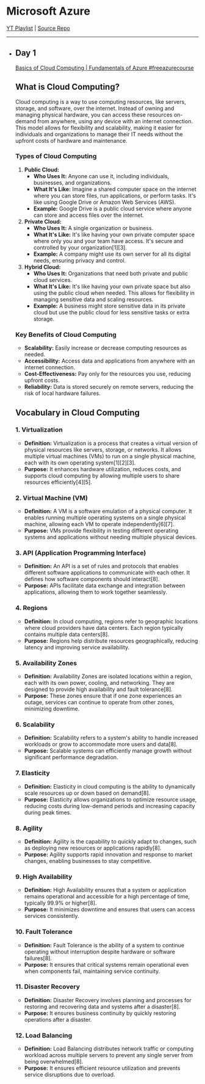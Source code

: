 # **Microsoft Azure**

[YT Playlist](https://youtube.com/playlist?list=PLdpzxOOAlwvIcxgCUyBHVOcWs0Krjx9xR&si=xMOSsFrZ-spvCv-B) | [Source Repo](https://github.com/iam-veeramalla/Azure-zero-to-hero)

<hr>


- ## Day 1
    
    [Basics of Cloud Computing | Fundamentals of Azure #freeazurecourse](https://www.youtube.com/watch?v=ksDAQX6MbeE&list=PLdpzxOOAlwvIcxgCUyBHVOcWs0Krjx9xR&index=2)
    
    ## What is Cloud Computing?
    
    Cloud computing is a way to use computing resources, like servers, storage, and software, over the internet. Instead of owning and managing physical hardware, you can access these resources on-demand from anywhere, using any device with an internet connection. This model allows for flexibility and scalability, making it easier for individuals and organizations to manage their IT needs without the upfront costs of hardware and maintenance.
    
    ### Types of Cloud Computing
    
    1. **Public Cloud:**
        - **Who Uses It:** Anyone can use it, including individuals, businesses, and organizations.
        - **What It's Like:** Imagine a shared computer space on the internet where you can store files, run applications, or perform tasks. It's like using Google Drive or Amazon Web Services (AWS).
        - **Example:** Google Drive is a public cloud service where anyone can store and access files over the internet.
    2. **Private Cloud:**
        - **Who Uses It:** A single organization or business.
        - **What It's Like:** It's like having your own private computer space where only you and your team have access. It's secure and controlled by your organization[1][3].
        - **Example:** A company might use its own server for all its digital needs, ensuring privacy and control.
    3. **Hybrid Cloud:**
        - **Who Uses It:** Organizations that need both private and public cloud services.
        - **What It's Like:** It's like having your own private space but also using the public cloud when needed. This allows for flexibility in managing sensitive data and scaling resources.
        - **Example:** A business might store sensitive data in its private cloud but use the public cloud for less sensitive tasks or extra storage.
    
    ### Key Benefits of Cloud Computing
    
    - **Scalability:** Easily increase or decrease computing resources as needed.
    - **Accessibility:** Access data and applications from anywhere with an internet connection.
    - **Cost-Effectiveness:** Pay only for the resources you use, reducing upfront costs.
    - **Reliability:** Data is stored securely on remote servers, reducing the risk of local hardware failures.
    
    ## Vocabulary in Cloud Computing
    
    ### 1. **Virtualization**
    
    - **Definition:** Virtualization is a process that creates a virtual version of physical resources like servers, storage, or networks. It allows multiple virtual machines (VMs) to run on a single physical machine, each with its own operating system[1][2][3].
    - **Purpose:** It enhances hardware utilization, reduces costs, and supports cloud computing by allowing multiple users to share resources efficiently[4][5].
    
    ### 2. **Virtual Machine (VM)**
    
    - **Definition:** A VM is a software emulation of a physical computer. It enables running multiple operating systems on a single physical machine, allowing each VM to operate independently[6][7].
    - **Purpose:** VMs provide flexibility in testing different operating systems and applications without needing multiple physical devices.
    
    ### 3. **API (Application Programming Interface)**
    
    - **Definition:** An API is a set of rules and protocols that enables different software applications to communicate with each other. It defines how software components should interact[8].
    - **Purpose:** APIs facilitate data exchange and integration between applications, allowing them to work together seamlessly.
    
    ### 4. **Regions**
    
    - **Definition:** In cloud computing, regions refer to geographic locations where cloud providers have data centers. Each region typically contains multiple data centers[8].
    - **Purpose:** Regions help distribute resources geographically, reducing latency and improving service availability.
    
    ### 5. **Availability Zones**
    
    - **Definition:** Availability Zones are isolated locations within a region, each with its own power, cooling, and networking. They are designed to provide high availability and fault tolerance[8].
    - **Purpose:** These zones ensure that if one zone experiences an outage, services can continue to operate from other zones, minimizing downtime.
    
    ### 6. **Scalability**
    
    - **Definition:** Scalability refers to a system's ability to handle increased workloads or grow to accommodate more users and data[8].
    - **Purpose:** Scalable systems can efficiently manage growth without significant performance degradation.
    
    ### 7. **Elasticity**
    
    - **Definition:** Elasticity in cloud computing is the ability to dynamically scale resources up or down based on demand[8].
    - **Purpose:** Elasticity allows organizations to optimize resource usage, reducing costs during low-demand periods and increasing capacity during peak times.
    
    ### 8. **Agility**
    
    - **Definition:** Agility is the capability to quickly adapt to changes, such as deploying new resources or applications rapidly[8].
    - **Purpose:** Agility supports rapid innovation and response to market changes, enabling businesses to stay competitive.
    
    ### 9. **High Availability**
    
    - **Definition:** High Availability ensures that a system or application remains operational and accessible for a high percentage of time, typically 99.9% or higher[8].
    - **Purpose:** It minimizes downtime and ensures that users can access services consistently.
    
    ### 10. **Fault Tolerance**
    
    - **Definition:** Fault Tolerance is the ability of a system to continue operating without interruption despite hardware or software failures[8].
    - **Purpose:** It ensures that critical systems remain operational even when components fail, maintaining service continuity.
    
    ### 11. **Disaster Recovery**
    
    - **Definition:** Disaster Recovery involves planning and processes for restoring and recovering data and systems after a disaster[8].
    - **Purpose:** It ensures business continuity by quickly restoring operations after a disaster.
    
    ### 12. **Load Balancing**
    
    - **Definition:** Load Balancing distributes network traffic or computing workload across multiple servers to prevent any single server from being overwhelmed[8].
    - **Purpose:** It ensures efficient resource utilization and prevents service disruptions due to overload.